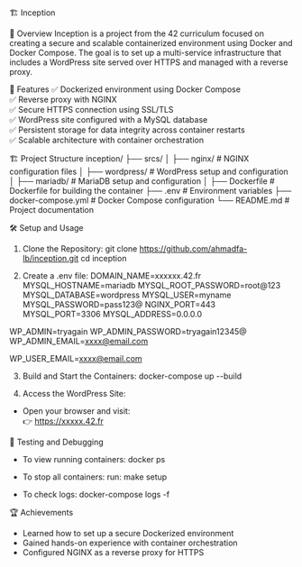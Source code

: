 
🏗️ Inception

📖 Overview
Inception is a project from the 42 curriculum focused on creating a secure and scalable containerized environment using Docker and Docker Compose. The goal is to set up a multi-service infrastructure that includes a WordPress site served over HTTPS and managed with a reverse proxy.

🚀 Features
✅ Dockerized environment using Docker Compose  
✅ Reverse proxy with NGINX  
✅ Secure HTTPS connection using SSL/TLS  
✅ WordPress site configured with a MySQL database  
✅ Persistent storage for data integrity across container restarts  
✅ Scalable architecture with container orchestration  

🏗️ Project Structure
inception/
├── srcs/
│   ├── nginx/             # NGINX configuration files
│   ├── wordpress/         # WordPress setup and configuration
│   ├── mariadb/           # MariaDB setup and configuration
│   ├── Dockerfile         # Dockerfile for building the container
├── .env                   # Environment variables
├── docker-compose.yml     # Docker Compose configuration
└── README.md              # Project documentation

🛠️ Setup and Usage
1. Clone the Repository:
git clone https://github.com/ahmadfa-lb/inception.git
cd inception

2. Create a .env file:
DOMAIN_NAME=xxxxxx.42.fr
MYSQL_HOSTNAME=mariadb
MYSQL_ROOT_PASSWORD=root@123
MYSQL_DATABASE=wordpress
MYSQL_USER=myname
MYSQL_PASSWORD=pass123@
NGINX_PORT=443
MYSQL_PORT=3306
MYSQL_ADDRESS=0.0.0.0

WP_ADMIN=tryagain
WP_ADMIN_PASSWORD=tryagain12345@
WP_ADMIN_EMAIL=xxxx@email.com

WP_USER_EMAIL=xxxx@email.com

3. Build and Start the Containers:
docker-compose up --build

4. Access the WordPress Site:
- Open your browser and visit:  
  👉 https://xxxxx.42.fr

🧪 Testing and Debugging
- To view running containers:
docker ps

- To stop all containers:
run: make setup

- To check logs:
docker-compose logs -f

🏆 Achievements
- Learned how to set up a secure Dockerized environment  
- Gained hands-on experience with container orchestration  
- Configured NGINX as a reverse proxy for HTTPS  

